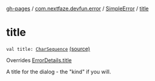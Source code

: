 [gh-pages](../../index.md) / [com.nextfaze.devfun.error](../index.md) / [SimpleError](index.md) / [title](./title.md)

# title

`val title: `[`CharSequence`](https://kotlinlang.org/api/latest/jvm/stdlib/kotlin/-char-sequence/index.html) [(source)](https://github.com/NextFaze/dev-fun/tree/master/devfun/src/main/java/com/nextfaze/devfun/error/Handler.kt#L57)

Overrides [ErrorDetails.title](../-error-details/title.md)

A title for the dialog - the "kind" if you will.

